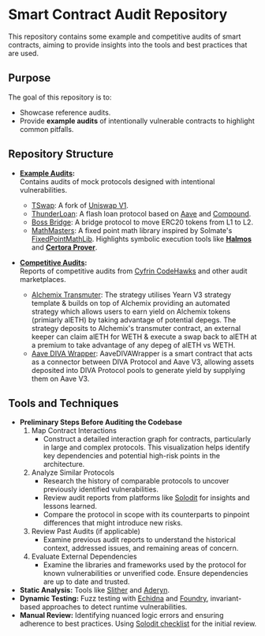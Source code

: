 # Smart Contract Audit Repository

This repository contains some example and competitive audits of smart contracts, aiming to provide insights into the tools and best practices that are used.

## Purpose

The goal of this repository is to:  
- Showcase reference audits.  
- Provide **example audits** of intentionally vulnerable contracts to highlight common pitfalls.  

## Repository Structure

- **[Example Audits](./example-audits):**  
  Contains audits of mock protocols designed with intentional vulnerabilities.  
  - [TSwap](https://github.com/mlbyvn/audits/tree/main/example-audits/tswap): A fork of [Uniswap V1](https://docs.uniswap.org/contracts/v1/overview).
  - [ThunderLoan](https://github.com/mlbyvn/audits/tree/main/example-audits/thunderloan): A flash loan protocol based on [Aave](https://aave.com/docs) and [Compound](https://docs.compound.finance/).
  - [Boss Bridge](https://github.com/mlbyvn/audits/tree/main/example-audits/boss-bridge): A bridge protocol to move ERC20 tokens from L1 to L2.
  - [MathMasters](https://github.com/mlbyvn/audits/tree/main/example-audits/mathmasters): A fixed point math library inspired by Solmate's [FixedPointMathLib](https://github.com/transmissions11/solmate/blob/main/src/utils/FixedPointMathLib.sol). Highlights symbolic execution tools like [**Halmos**](https://github.com/a16z/halmos) and [**Certora Prover**](https://www.certora.com/prover).


- **[Competitive Audits](./competitive-audits):**  
  Reports of competitive audits from [Cyfrin CodeHawks](https://codehawks.cyfrin.io/) and other audit marketplaces.
  - [Alchemix Transmuter](https://github.com/mlbyvn/audits/tree/main/competitive-audits/2024-12-alchemix): The strategy utilises Yearn V3 strategy template & builds on top of Alchemix providing an automated strategy which allows users to earn yield on Alchemix tokens (primiarly alETH) by taking advantage of potential       depegs. The strategy deposits to Alchemix's transmuter contract, an external keeper can claim alETH for WETH & execute a swap back to alETH at a premium to take advantage of any depeg of alETH vs WETH.
  - [Aave DIVA Wrapper](https://github.com/mlbyvn/audits/tree/main/competitive-audits/2025-01-diva): AaveDIVAWrapper is a smart contract that acts as a connector between DIVA Protocol and Aave V3, allowing assets deposited into DIVA Protocol pools to generate yield by supplying them on Aave V3.

## Tools and Techniques

- **Preliminary Steps Before Auditing the Codebase** 
    1. Map Contract Interactions
       - Construct a detailed interaction graph for contracts, particularly in large and complex protocols. This visualization helps identify key dependencies and potential high-risk points in the architecture.
    2. Analyze Similar Protocols
       - Research the history of comparable protocols to uncover previously identified vulnerabilities.
       - Review audit reports from platforms like [Solodit](https://solodit.cyfrin.io/) for insights and lessons learned.
       - Compare the protocol in scope with its counterparts to pinpoint differences that might introduce new risks.
    3. Review Past Audits (if applicable)
       - Examine previous audit reports to understand the historical context, addressed issues, and remaining areas of concern.
    4. Evaluate External Dependencies
       - Examine the libraries and frameworks used by the protocol for known vulnerabilities or unverified code. Ensure dependencies are up to date and trusted.
- **Static Analysis:** Tools like [Slither](https://github.com/crytic/slither) and [Aderyn](https://github.com/crytic/aderyn).  
- **Dynamic Testing:** Fuzz testing with [Echidna](https://github.com/crytic/echidna) and [Foundry](https://book.getfoundry.sh/), invariant-based approaches to detect runtime vulnerabilities.  
- **Manual Review:** Identifying nuanced logic errors and ensuring adherence to best practices. Using [Solodit checklist](https://solodit.cyfrin.io/checklist) for the initial review.


